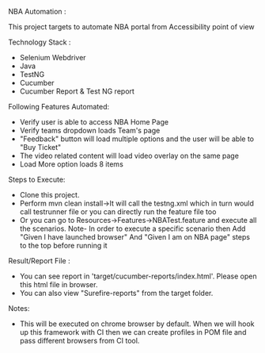 
NBA Automation :

This project targets to automate NBA portal from Accessibility point of view

Technology Stack :
- Selenium Webdriver
- Java
- TestNG
- Cucumber
- Cucumber Report & Test NG report

Following Features Automated:
- Verify user is able to access NBA Home Page
- Verify teams dropdown loads Team's page
- "Feedback" button will load multiple options and the user will be able to "Buy Ticket"
- The video related content will load video overlay on the same page
- Load More option loads 8 items

Steps to Execute:
- Clone this project.
- Perform mvn clean install->It will call the testng.xml which in turn would call testrunner file or you can directly run the feature file too
- Or you can go to Resources->Features->NBATest.feature and execute all the scenarios. Note- In order to execute a specific scenario then Add "Given I have launched browser" And 
    "Given I am on NBA page" steps to the top before running it  

Result/Report File :
- You can see report in 'target/cucumber-reports/index.html'. Please open this html file in browser.
- You can also view "Surefire-reports" from the target folder. 


Notes:
- This will be executed on chrome browser by default. When we will hook up this framework with CI then we can create profiles in POM file  and pass different browsers from CI tool.

